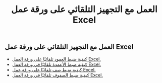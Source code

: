 ﻿---
title:  العمل مع التجهيز التلقائي على ورقة عمل Excel
second_title: Documen
linktitle: أوتوفاي
type: docs
url: /ar/worksheets/autofit/
aliases: [/autofit-rows-and-columns-of-worksheet/]
keywords: Autofit rows and columns on an Excel worksheet
description: يدعم Cloud REST Aspose.Cells الضبط التلقائي للصفوف والأعمدة في ورقة عمل Excel. تدعم مجموعة أدوات تطوير البرامج (SDK) أنواعًا مختلفة من لغات التطوير، بما في ذلك Android وGo وNodeJS وRuby وSwift.
weight: 20
kwords: Excel، Office السحابة، REST API، جدول بيانات، PDF، CSV، Json، Markdown، العمل مع التجهيز التلقائي على ورقة عمل Excel
---
## العمل مع التجهيز التلقائي على ورقة عمل Excel

- [كيفية ضبط العمود تلقائيًا على ورقة العمل Excel.](/cells/ar/worksheets/autofit/column/)
- [كيفية ضبط الأعمدة تلقائيًا في ورقة العمل Excel.](/cells/ar/worksheets/autofit/columns/)
- [كيفية ضبط صف تلقائيًا على ورقة عمل Excel.](/cells/ar/worksheets/autofit/row/)
- [كيفية ضبط الصفوف تلقائيًا في ورقة العمل Excel.](/cells/ar/worksheets/autofit/rows/)
